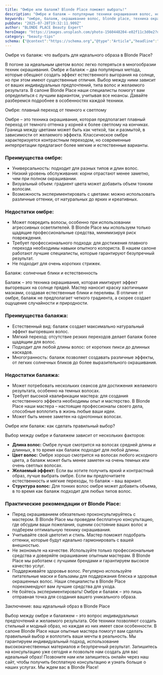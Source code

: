 ```yaml
---
title: "Омбре или балаяж? Blonde Place поможет выбрать!"
description: "Омбре и балаяж – популярные техники окрашивания волос, но в чем разница?  Blonde Place разбирает все нюансы: особенности, кому подходит,  стойкость цвета, уход и цена.  Узнайте, какой вариант идеально подчеркнет вашу красоту и сэкономит ваше время и деньги.  Профессиональные советы и фото до и после помогут вам сделать правильный выбор. Запишитесь на консультацию в Blonde Place и воплотите мечту о красивых волосах в реальность!"
keywords: "омбре, балаяж, окрашивание волос, blonde place, техника окрашивания,  светлые волосы,  блондинка"
pubDate: "2025-07-28T19:32:11.909Z"
author: "BLONDE PLACE Beauty Expert"
heroImage: "https://images.unsplash.com/photo-1560448204-e02f11c3d0e2?q=80&w=2070&auto=format&fit=crop"
category: "beauty-tips"
schema: {"@context":"https://schema.org","@type":"Article","headline":"Омбре или балаяж? Blonde Place поможет выбрать!","description":"Омбре и балаяж – популярные техники окрашивания волос, но в чем разница?  Blonde Place разбирает все нюансы: особенности, кому подходит,  стойкость цвета, уход и цена.  Узнайте, какой вариант идеально подчеркнет вашу красоту и сэкономит ваше время и деньги.  Профессиональные советы и фото до и после помогут вам сделать правильный выбор. Запишитесь на консультацию в Blonde Place и воплотите мечту о красивых волосах в реальность!","image":"https://images.unsplash.com/photo-1560448204-e02f11c3d0e2?q=80&w=2070&auto=format&fit=crop","author":{"@type":"Organization","name":"BLONDE PLACE","url":"https://blondeplace.ru"},"publisher":{"@type":"Organization","name":"BLONDE PLACE","logo":{"@type":"ImageObject","url":"https://blondeplace.ru/logo.png"}},"datePublished":"2025-07-28T19:32:11.909Z","dateModified":"2025-07-28T19:32:11.909Z","mainEntityOfPage":{"@type":"WebPage","@id":"https://blondeplace.netlify.app/blog/vs/"}}
---
```


Омбре vs балаяж: что выбрать для идеального образа в Blonde Place?

В погоне за идеальным цветом волос легко потеряться в многообразии техник окрашивания.  Омбре и балаяж – два популярных метода, которые обещают создать эффект естественного выгорания на солнце, но при этом имеют существенные отличия.  Выбор между ними зависит от ваших индивидуальных предпочтений, типа волос и желаемого результата.  В салоне Blonde Place наши специалисты помогут вам определиться с лучшим вариантом, учитывая все нюансы. Давайте разберемся подробнее в особенностях каждой техники.

Омбре: плавный переход от темного к светлому

Омбре – это техника окрашивания, которая предполагает плавный переход от темного оттенка у корней к более светлому на кончиках.  Граница между цветами может быть как четкой, так и размытой, в зависимости от желаемого эффекта.  Классическое омбре характеризуется контрастным переходом,  но современные интерпретации предлагают более мягкие и естественные варианты.

<h3>Преимущества омбре:</h3>

* Универсальность: подходит для разных типов и длин волос.
* Низкий уровень обслуживания: корни отрастают менее заметно, чем при полном окрашивании.
* Визуальный объем:  градиент цвета может добавить объем тонким волосам.
* Возможность экспериментировать с цветами:  можно использовать различные оттенки, от натуральных до ярких и креативных.

<h3>Недостатки омбре:</h3>

* Может повредить волосы, особенно при использовании агрессивных осветлителей.  В Blonde Place мы используем только щадящие профессиональные средства, минимизируя риск повреждения.
* Требует профессионального подхода:  для достижения плавного перехода необходимы навыки опытного колориста.  В нашем салоне работают лучшие специалисты, которые гарантируют безупречный результат.
* Не подходит для очень коротких стрижек.


Балаяж: солнечные блики и естественность

Балаяж – это техника окрашивания, которая имитирует эффект выгоревших на солнце прядей.  Мастер наносит краску хаотичными мазками, создавая естественные блики и переливы.  В отличие от омбре, балаяж не предполагает четкого градиента, а скорее создает ощущение случайности и природности.

<h3>Преимущества балаяжа:</h3>

* Естественный вид:  балаяж создает максимально натуральный эффект выгоревших волос.
* Мягкий переход:  отсутствие резких переходов делает балаяж более щадящим для волос.
* Подходит для любой длины волос:  от коротких пикси до длинных каскадов.
* Многогранность:  балаяж позволяет создавать различные эффекты, от легких солнечных бликов до более выразительного окрашивания.

<h3>Недостатки балаяжа:</h3>

* Может потребовать нескольких сеансов для достижения желаемого результата, особенно на темных волосах.
* Требует высокой квалификации мастера:  для создания естественного эффекта необходимы опыт и мастерство.  В Blonde Place наши мастера – настоящие профессионалы своего дела, способные воплотить в жизнь любые ваши идеи.
* Может быть менее заметен на однотонных волосах.


Омбре или балаяж: как сделать правильный выбор?

Выбор между омбре и балаяжем зависит от нескольких факторов:

* **Длина волос:** Омбре лучше смотрится на волосах средней длины и длинных, в то время как балаяж подходит для любой длины.
* **Цвет волос:**  Омбре хорошо смотрится на волосах любого исходного цвета, а балаяж может быть менее заметен на очень темных или очень светлых волосах.
* **Желаемый эффект:**  Если вы хотите получить яркий и контрастный образ, лучше выбрать омбре.  Если вы предпочитаете естественность и мягкие переходы, то балаяж – ваш вариант.
* **Структура волос:**  Для тонких волос омбре может добавить объема, в то время как балаяж подходит для любых типов волос.

<h3>Практические рекомендации от Blonde Place:</h3>

* Перед окрашиванием обязательно проконсультируйтесь с мастером.  В Blonde Place мы проведем бесплатную консультацию, где обсудим ваши пожелания, оценим состояние ваших волос и подберем оптимальную технику окрашивания.
* Учитывайте свой цветотип и стиль.  Мастер поможет подобрать оттенки, которые будут идеально гармонировать с вашей внешностью.
* Не экономьте на качестве.  Используйте только профессиональные средства и доверяйте окрашивание опытным мастерам.  В Blonde Place мы работаем с лучшими брендами и гарантируем высокое качество услуг.
*  Поддерживайте здоровье волос.  Регулярно используйте питательные маски и бальзамы для поддержания блеска и здоровья окрашенных волос.  Наши специалисты в Blonde Place порекомендуют вам лучшие средства для ухода.
* Не бойтесь экспериментировать!  Омбре и балаяж – это лишь отправная точка для создания вашего уникального образа.


Заключение: ваш идеальный образ в Blonde Place

Выбор между омбре и балаяжем – это вопрос индивидуальных предпочтений и желаемого результата.  Обе техники позволяют создать стильный и модный образ, но каждая из них имеет свои особенности.  В салоне Blonde Place наши опытные мастера помогут вам сделать правильный выбор и воплотить ваши мечты в реальность.  Мы гарантируем индивидуальный подход, использование высококачественных материалов и безупречный результат.  Запишитесь на консультацию уже сегодня и позвольте нам создать для вас идеальный образ!  Позвоните нам или запишитесь онлайн через наш сайт, чтобы получить бесплатную консультацию и узнать больше о наших услугах.  Мы ждем вас в Blonde Place!

